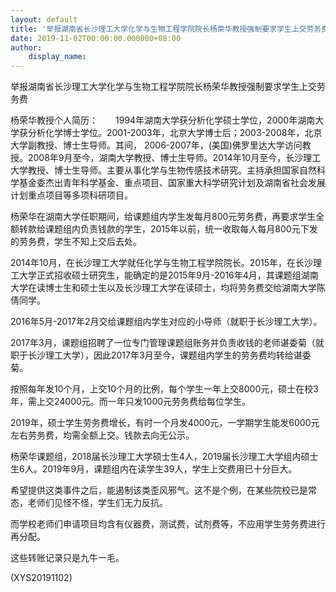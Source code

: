 ```yaml
---
layout: default
title: '举报湖南省长沙理工大学化学与生物工程学院院长杨荣华教授强制要求学生上交劳务费'
date: 2019-11-02T00:00:00.000000+08:00
author:
    display_name: 
---
```


举报湖南省长沙理工大学化学与生物工程学院院长杨荣华教授强制要求学生上交劳务费

杨荣华教授个人简历：　　1994年湖南大学获分析化学硕士学位，2000年湖南大学获分析化学博士学位。2001-2003年，北京大学博士后；2003-2008年，北京大学副教授、博士生导师。其间， 2006-2007年，(美国)佛罗里达大学访问教授。2008年9月至今，湖南大学教授、博士生导师。2014年10月至今，长沙理工大学教授、博士生导师。主要从事化学与生物传感技术研究。主持承担国家自然科学基金委杰出青年科学基金、重点项目、国家重大科学研究计划及湖南省社会发展计划重点项目等多项科研项目。

杨荣华在湖南大学任职期间，给课题组内学生发每月800元劳务费，再要求学生全额转款给课题组内负责钱款的学生，2015年以前，统一收取每人每月800元下发的劳务费，学生不知上交后去处。

2014年10月，在长沙理工大学就任化学与生物工程学院院长。2015年，在长沙理工大学正式招收硕士研究生，能确定的是2015年9月-2016年4月，其课题组湖南大学在读博士生和硕士生以及长沙理工大学在读硕士，均将劳务费交给湖南大学陈倩同学。

2016年5月-2017年2月交给课题组内学生对应的小导师（就职于长沙理工大学）。

2017年3月，课题组招聘了一位专门管理课题组账务并负责收钱的老师谌委菊（就职于长沙理工大学），因此2017年3月至今，课题组内学生的劳务费均转给谌委菊。

按照每年发10个月，上交10个月的比例，每个学生一年上交8000元，硕士在校3年，需上交24000元。而一年只发1000元劳务费给每位学生。

2019年，硕士学生劳务费增长，有时一个月发4000元，一学期学生能发6000元左右劳务费，均需全额上交。钱款去向无公示。

杨荣华课题组，2018届长沙理工大学硕士生4人，2019届长沙理工大学组内硕士生6人。2019年9月，课题组内在读学生39人，学生上交费用已十分巨大。

希望提供这类事件之后，能遏制该类歪风邪气。这不是个例，在某些院校已是常态，老师们见怪不怪，学生们无力反抗。

而学校老师们申请项目均含有仪器费，测试费，试剂费等，不应用学生劳务费进行再分配。

这些转账记录只是九牛一毛。

(XYS20191102)


